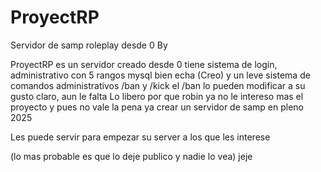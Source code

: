# ProyectRP
Servidor de samp roleplay desde 0 By 


ProyectRP es un servidor creado desde 0 tiene sistema de login, administrativo con 5 rangos mysql bien echa (Creo)
y un leve sistema de comandos administrativos /ban y /kick el /ban lo pueden modificar a su gusto claro, aun le falta
Lo libero por que robin ya no le intereso mas el proyecto y pues no vale la pena ya crear un servidor de samp en pleno 2025

Les puede servir para empezar su server a los que les interese



(lo mas probable es que lo deje publico y nadie lo vea) jeje
